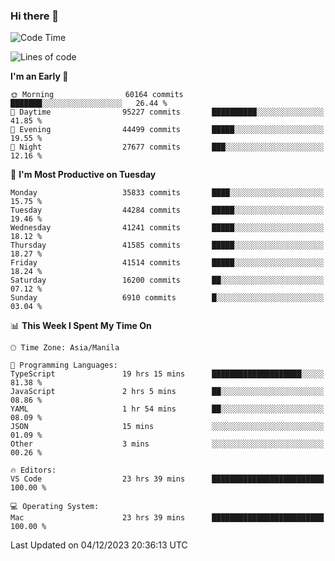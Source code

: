 ### Hi there 👋

<!--START_SECTION:waka-->
![Code Time](http://img.shields.io/badge/Code%20Time-4%2C605%20hrs%2029%20mins-blue)

![Lines of code](https://img.shields.io/badge/From%20Hello%20World%20I%27ve%20Written-102.7%20million%20lines%20of%20code-blue)

**I'm an Early 🐤** 

```text
🌞 Morning                60164 commits       ███████░░░░░░░░░░░░░░░░░░   26.44 % 
🌆 Daytime                95227 commits       ██████████░░░░░░░░░░░░░░░   41.85 % 
🌃 Evening                44499 commits       █████░░░░░░░░░░░░░░░░░░░░   19.55 % 
🌙 Night                  27677 commits       ███░░░░░░░░░░░░░░░░░░░░░░   12.16 % 
```
📅 **I'm Most Productive on Tuesday** 

```text
Monday                   35833 commits       ████░░░░░░░░░░░░░░░░░░░░░   15.75 % 
Tuesday                  44284 commits       █████░░░░░░░░░░░░░░░░░░░░   19.46 % 
Wednesday                41241 commits       █████░░░░░░░░░░░░░░░░░░░░   18.12 % 
Thursday                 41585 commits       █████░░░░░░░░░░░░░░░░░░░░   18.27 % 
Friday                   41514 commits       █████░░░░░░░░░░░░░░░░░░░░   18.24 % 
Saturday                 16200 commits       ██░░░░░░░░░░░░░░░░░░░░░░░   07.12 % 
Sunday                   6910 commits        █░░░░░░░░░░░░░░░░░░░░░░░░   03.04 % 
```


📊 **This Week I Spent My Time On** 

```text
🕑︎ Time Zone: Asia/Manila

💬 Programming Languages: 
TypeScript               19 hrs 15 mins      ████████████████████░░░░░   81.38 % 
JavaScript               2 hrs 5 mins        ██░░░░░░░░░░░░░░░░░░░░░░░   08.86 % 
YAML                     1 hr 54 mins        ██░░░░░░░░░░░░░░░░░░░░░░░   08.09 % 
JSON                     15 mins             ░░░░░░░░░░░░░░░░░░░░░░░░░   01.09 % 
Other                    3 mins              ░░░░░░░░░░░░░░░░░░░░░░░░░   00.26 % 

🔥 Editors: 
VS Code                  23 hrs 39 mins      █████████████████████████   100.00 % 

💻 Operating System: 
Mac                      23 hrs 39 mins      █████████████████████████   100.00 % 
```


 Last Updated on 04/12/2023 20:36:13 UTC
<!--END_SECTION:waka-->


<!--
**rad182/rad182** is a ✨ _special_ ✨ repository because its `README.md` (this file) appears on your GitHub profile.

Here are some ideas to get you started:

- 🔭 I’m currently working on ...
- 🌱 I’m currently learning ...
- 👯 I’m looking to collaborate on ...
- 🤔 I’m looking for help with ...
- 💬 Ask me about ...
- 📫 How to reach me: ...
- 😄 Pronouns: ...
- ⚡ Fun fact: ...
-->
